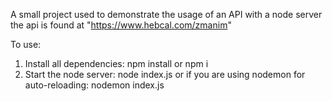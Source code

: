 A small project used to demonstrate the usage of an API with a node server 
the api is found at "https://www.hebcal.com/zmanim"

To use:
1) Install all dependencies:
npm install or npm i
2) Start the node server:
node index.js
or if you are using nodemon for auto-reloading:
nodemon index.js
